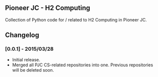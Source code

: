## Pioneer JC - H2 Computing
Collection of Python code for / related to H2 Computing in Pioneer JC.

## Changelog

### [0.0.1] - 2015/03/28
- Initial release.
- Merged all PJC CS-related repositories into one. Previous repositories will
be deleted soon.
